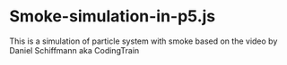 # Smoke-simulation-in-p5.js

This is a simulation of particle system with smoke 
based on the video by Daniel Schiffmann aka CodingTrain